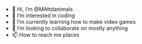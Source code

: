 - 👋 Hi, I’m @MAttdanimals 
- 👀 I’m interested in coding
- 🌱 I’m currently learning how to make video games
- 💞️ I’m looking to collaborate on mostly anything
- 📫 How to reach me places

<!---
MAttdanimals/MAttdanimals is a ✨ special ✨ repository because its `README.md` (this file) appears on your GitHub profile.
You can click the Preview link to take a look at your changes.
--->
